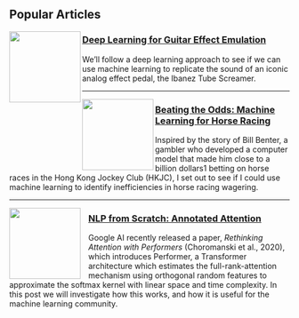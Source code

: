 ## Popular Articles

<p>
  <img height="128" align='left' src="https://teddykoker.com/images/signal_chain.png">
</p>

### [Deep Learning for Guitar Effect Emulation](https://teddykoker.com/2020/05/deep-learning-for-guitar-effect-emulation/)

We’ll follow a deep learning approach to see if we can use machine learning to replicate the sound 
of an iconic analog effect pedal, the Ibanez Tube Screamer.
 
---

<p>
  <img height="128" align='left' src="https://teddykoker.com/images/betting.png">
</p>

### [Beating the Odds: Machine Learning for Horse Racing](https://teddykoker.com/2019/12/beating-the-odds-machine-learning-for-horse-racing/)

Inspired by the story of Bill Benter, a gambler who developed a computer model that made him close to a billion dollars1 betting on horse races in the Hong Kong Jockey Club (HKJC), I set out to see if I could use machine learning to identify inefficiencies in horse racing wagering.

---

<p>
  <img height="128" align='left' style="margin-right:14px" src="https://teddykoker.com/images/poly_circles.png">
</p>

### [NLP from Scratch: Annotated Attention](https://teddykoker.com/2020/02/nlp-from-scratch-annotated-attention/)

Google AI recently released a paper, *Rethinking Attention with Performers* (Choromanski et al., 2020), which introduces Performer, a Transformer architecture which estimates the full-rank-attention mechanism using orthogonal random features to approximate the softmax kernel with linear space and time complexity. In this post we will investigate how this works, and how it is useful for the machine learning community.
